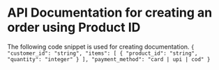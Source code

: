 # API Documentation for creating an order using Product ID 
The following code snippet is used for creating documentation.
`{
  "customer_id": "string",
  "items": [
    {
      "product_id": "string",
      "quantity": "integer"
    }
  ],
  "payment_method": "card | upi | cod"
}`
